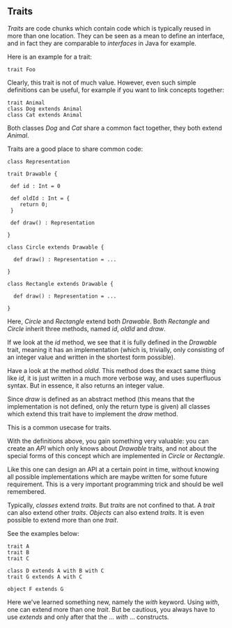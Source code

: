 ## Traits

_Traits_ are code chunks which contain code which is typically reused in more than one location. They can be seen as a mean to define an interface, and in fact they are comparable to _interfaces_ in Java for example.

Here is an example for a trait:

~~~
trait Foo
~~~

Clearly, this trait is not of much value. However, even such simple definitions can be useful, for example if you want to link concepts together:

~~~
trait Animal
class Dog extends Animal
class Cat extends Animal
~~~

Both classes _Dog_ and _Cat_ share a common fact together, they both extend _Animal_.

Traits are a good place to share common code:

~~~
class Representation

trait Drawable {

 def id : Int = 0
 
 def oldId : Int = {
    return 0;
 }  
  
 def draw() : Representation  

}

class Circle extends Drawable {

  def draw() : Representation = ...
  
}

class Rectangle extends Drawable {

  def draw() : Representation = ...
  
}
~~~

Here, _Circle_ and _Rectangle_ extend both _Drawable_. Both _Rectangle_ and _Circle_ inherit three methods, named _id_, _oldId_ and _draw_. 

If we look at the _id_ method, we see that it is fully defined in the _Drawable_ trait, meaning it has an implementation (which is, trivially, only consisting of an integer value and written in the shortest form possible). 

Have a look at the method _oldId_. This method does the exact same thing like _id_, it is just written in a much more verbose way, and uses superfluous syntax. But in essence, it also returns an integer value.
 
Since _draw_ is defined as an abstract method (this means that the implementation is not defined, only the return type is given) all classes which extend this trait have to implement the _draw_ method. 

This is a common usecase for traits.

With the definitions above, you gain something very valuable: you can create an _API_ which only knows about _Drawable_ traits, and not about the special forms of this concept which are implemented in _Circle_ or _Rectangle_. 

Like this one can design an API at a certain point in time, without knowing all possible implementations which are maybe written for some future requirement. This is a very important programming trick and should be well remembered.

Typically, _classes_ extend _traits_. But _traits_ are not confined to that. A _trait_ can also extend other _traits_. _Objects_ can also extend _traits_. It is even possible to extend more than one _trait_. 

See the examples below:

~~~
trait A
trait B
trait C

class D extends A with B with C
trait G extends A with C

object F extends G
~~~

Here we've learned something new, namely the _with_ keyword. Using _with_, one can extend more than one _trait_. But be cautious, you always have to use _extends_ and only after that the ... _with_ ... constructs.

